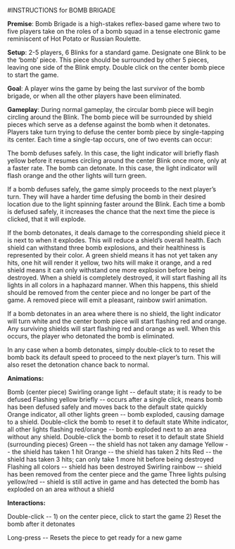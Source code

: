 #INSTRUCTIONS for BOMB BRIGADE

**Premise**: Bomb Brigade is a high-stakes reflex-based game where two to five players take on the roles of a bomb squad in a tense electronic game reminiscent of Hot Potato or Russian Roulette. 

**Setup**: 2-5 players, 6 Blinks for a standard game. Designate one Blink to be the ‘bomb’ piece. This piece should be surrounded by other 5 pieces, leaving one side of the Blink empty. Double click on the center bomb piece to start the game. 

**Goal**: A player wins the game by being the last survivor of the bomb brigade, or when all the other players have been eliminated. 

**Gameplay**: During normal gameplay, the circular bomb piece will begin circling around the Blink. The bomb piece will be surrounded by shield pieces which serve as a defense against the bomb when it detonates. Players take turn trying to defuse the center bomb piece by single-tapping its center. Each time a single-tap occurs, one of two events can occur: 

The bomb defuses safely. In this case, the light indicator will briefly flash yellow before it resumes circling around the center Blink once more, only at a faster rate. 
The bomb can detonate. In this case, the light indicator will flash orange and the other lights will turn green. 

If a bomb defuses safely, the game simply proceeds to the next player’s turn. They will have a harder time defusing the bomb in their desired location due to the light spinning faster around the Blink. Each time a bomb is defused safely, it increases the chance that the next time the piece is clicked, that it will explode. 

If the bomb detonates, it deals damage to the corresponding shield piece it is next to when it explodes. This will reduce a shield’s overall health. Each shield can withstand three bomb explosions, and their healthiness is represented by their color. A green shield means it has not yet taken any hits, one hit will render it yellow, two hits will make it orange, and a red shield means it can only withstand one more explosion before being destroyed. When a shield is completely destroyed, it will start flashing all its lights in all colors in a haphazard manner. When this happens, this shield should be removed from the center piece and no longer be part of the game. A removed piece will emit a pleasant, rainbow swirl animation. 

If a bomb detonates in an area where there is no shield, the light indicator will turn white and the center bomb piece will start flashing red and orange. Any surviving shields will start flashing red and orange as well. When this occurs, the player who detonated the bomb is eliminated. 

In any case when a bomb detonates, simply double-click to to reset the bomb back its default speed to proceed to the next player’s turn. This will also reset the detonation chance back to normal. 

**Animations:**

Bomb (center piece) 
Swirling orange light -- default state; it is ready to be defused
Flashing yellow briefly -- occurs after a single click, means bomb has been defused safely and moves back to the default state quickly
Orange indicator, all other lights green -- bomb exploded, causing damage to a shield. Double-click the bomb to reset it to default state
White indicator, all other lights flashing red/orange -- bomb exploded next to an area without any shield. Double-click the bomb to reset it to default state
Shield (surrounding pieces) 
Green -- the shield has not taken any damage
Yellow -- the shield has taken 1 hit
Orange -- the shield has taken 2 hits
Red -- the shield has taken 3 hits; can only take 1 more hit before being destroyed
Flashing all colors -- shield has been destroyed
Swirling rainbow -- shield has been removed from the center piece and the game
Three lights pulsing yellow/red -- shield is still active in game and has detected the bomb has exploded on an area without a shield 

**Interactions:**

Double-click -- 1) on the center piece, click to start the game 2) Reset the bomb after it detonates

Long-press -- Resets the piece to get ready for a new game 

